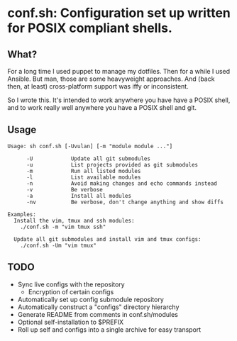 # conf.sh: Configuration set up written for POSIX compliant shells.

## What?

For a long time I used puppet to manage my dotfiles. Then for a while I used
Ansible. But man, those are some heavyweight approaches. And (back then, at
least) cross-platform support was iffy or inconsistent.

So I wrote this. It's intended to work anywhere you have have a POSIX shell,
and to work really well anywhere you have a POSIX shell and git.

## Usage
```
Usage: sh conf.sh [-Uvulan] [-m "module module ..."]

      -U            Update all git submodules
      -u            List projects provided as git submodules
      -m            Run all listed modules
      -l            List available modules
      -n            Avoid making changes and echo commands instead
      -v            Be verbose
      -a            Install all modules
      -nv           Be verbose, don't change anything and show diffs

Examples:
  Install the vim, tmux and ssh modules:
    ./conf.sh -m "vim tmux ssh"

  Update all git submodules and install vim and tmux configs:
    ./conf.sh -Um "vim tmux"
```

## TODO
 - Sync live configs with the repository
    - Encryption of certain configs
 - Automatically set up config submodule repository
 - Automatically construct a "configs" directory hierarchy
 - Generate README from comments in conf.sh/modules
 - Optional self-installation to $PREFIX
 - Roll up self and configs into a single archive for easy transport
